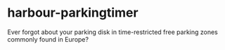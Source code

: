 # harbour-parkingtimer
Ever forgot about your parking disk in time-restricted free parking zones commonly found in Europe? 
